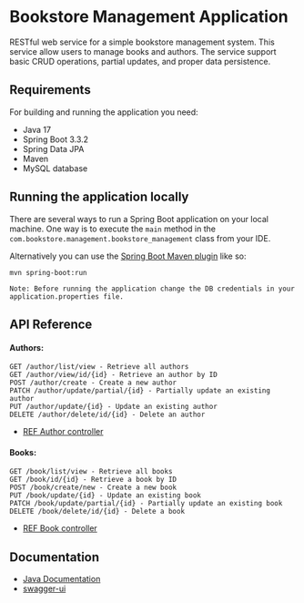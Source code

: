 
# Bookstore Management Application

RESTful web service for a simple bookstore management system. This service
allow users to manage books and authors. The service support basic CRUD operations,
partial updates, and proper data persistence.

## Requirements

For building and running the application you need:

- Java 17
- Spring Boot 3.3.2
- Spring Data JPA
- Maven
- MySQL database

## Running the application locally

There are several ways to run a Spring Boot application on your local machine. One way is to execute the `main` method in the `com.bookstore.management.bookstore_management` class from your IDE.

Alternatively you can use the [Spring Boot Maven plugin](https://docs.spring.io/spring-boot/docs/current/reference/html/build-tool-plugins-maven-plugin.html) like so:

```shell
mvn spring-boot:run
```
`Note: Before running the application change the DB credentials in your application.properties file.`
## API Reference

#### Authors:

```http
GET /author/list/view - Retrieve all authors
GET /author/view/id/{id} - Retrieve an author by ID
POST /author/create - Create a new author
PATCH /author/update/partial/{id} - Partially update an existing author
PUT /author/update/{id} - Update an existing author
DELETE /author/delete/id/{id} - Delete an author
```
- [REF Author controller](https://github.com/roypunam/BookStore_Management_System/blob/main/src/main/java/com/bookstore/management/bookstore_management/controller/AuthorController.java)

#### Books:

```http
GET /book/list/view - Retrieve all books
GET /book/id/{id} - Retrieve a book by ID
POST /book/create/new - Create a new book
PUT /book/update/{id} - Update an existing book
PATCH /book/update/partial/{id} - Partially update an existing book
DELETE /book/delete/id/{id} - Delete a book
```
- [REF Book controller](https://github.com/roypunam/BookStore_Management_System/blob/main/src/main/java/com/bookstore/management/bookstore_management/controller/BookController.java)

## Documentation

 - [Java Documentation](https://github.com/roypunam/BookStore_Management_System/tree/main/doc)
 - [swagger-ui](http://localhost:9090/swagger-ui/index.html#/)

